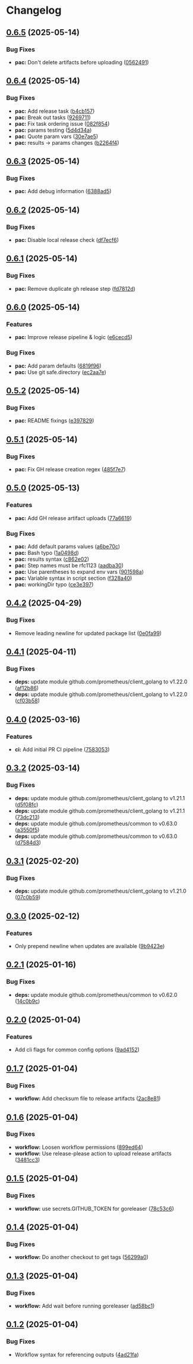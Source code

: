 # Changelog

## [0.6.5](https://github.com/pabrahamsson/rpmostree_exporter/compare/v0.6.4...v0.6.5) (2025-05-14)


### Bug Fixes

* **pac:** Don't delete artifacts before uploading ([0562491](https://github.com/pabrahamsson/rpmostree_exporter/commit/0562491b9a9425adc7a2f7cccc6a020cbc1ac995))

## [0.6.4](https://github.com/pabrahamsson/rpmostree_exporter/compare/v0.6.3...v0.6.4) (2025-05-14)


### Bug Fixes

* **pac:** Add release task ([b4cb157](https://github.com/pabrahamsson/rpmostree_exporter/commit/b4cb15734e6a0f5aa93aaf9e4e01e4a6eb4a5800))
* **pac:** Break out tasks ([9269711](https://github.com/pabrahamsson/rpmostree_exporter/commit/9269711cff575f1157ec75ddbc2e236c9a175158))
* **pac:** Fix task ordering issue ([082f854](https://github.com/pabrahamsson/rpmostree_exporter/commit/082f854749ab09c6351d4642f95006df9c1ac944))
* **pac:** params testing ([5d4d34a](https://github.com/pabrahamsson/rpmostree_exporter/commit/5d4d34a6c658f5fa893b5b7e56a1a1225b6dd7c2))
* **pac:** Quote param vars ([30e7ae5](https://github.com/pabrahamsson/rpmostree_exporter/commit/30e7ae57fb8633824c80e27caae218d1c55b5301))
* **pac:** results -&gt; params changes ([b2264f4](https://github.com/pabrahamsson/rpmostree_exporter/commit/b2264f45226ef5e1316c95e4b44272f552552f1d))

## [0.6.3](https://github.com/pabrahamsson/rpmostree_exporter/compare/v0.6.2...v0.6.3) (2025-05-14)


### Bug Fixes

* **pac:** Add debug information ([6388ad5](https://github.com/pabrahamsson/rpmostree_exporter/commit/6388ad587ce231e7edeff0cc22791c67d08e8165))

## [0.6.2](https://github.com/pabrahamsson/rpmostree_exporter/compare/v0.6.1...v0.6.2) (2025-05-14)


### Bug Fixes

* **pac:** Disable local release check ([df7ecf6](https://github.com/pabrahamsson/rpmostree_exporter/commit/df7ecf65750142f8411fe538f1c05fac526682bc))

## [0.6.1](https://github.com/pabrahamsson/rpmostree_exporter/compare/v0.6.0...v0.6.1) (2025-05-14)


### Bug Fixes

* **pac:** Remove duplicate gh release step ([fd7812d](https://github.com/pabrahamsson/rpmostree_exporter/commit/fd7812d44e87a0b157959a21b48186c9bce29327))

## [0.6.0](https://github.com/pabrahamsson/rpmostree_exporter/compare/v0.5.2...v0.6.0) (2025-05-14)


### Features

* **pac:** Improve release pipeline & logic ([e6cecd5](https://github.com/pabrahamsson/rpmostree_exporter/commit/e6cecd501178271ca263dbd73f22ab0094852eba))


### Bug Fixes

* **pac:** Add param defaults ([6819f96](https://github.com/pabrahamsson/rpmostree_exporter/commit/6819f96297c08bfbd2330331e3f263512e7a8488))
* **pac:** Use git safe.directory ([ec2aa7e](https://github.com/pabrahamsson/rpmostree_exporter/commit/ec2aa7e69813a9f444fe7ef952589443f80fc5e7))

## [0.5.2](https://github.com/pabrahamsson/rpmostree_exporter/compare/v0.5.1...v0.5.2) (2025-05-14)


### Bug Fixes

* **pac:** README fixings ([e397829](https://github.com/pabrahamsson/rpmostree_exporter/commit/e39782902605eb0d43fb9c156410688c7e08d538))

## [0.5.1](https://github.com/pabrahamsson/rpmostree_exporter/compare/v0.5.0...v0.5.1) (2025-05-14)


### Bug Fixes

* **pac:** Fix GH release creation regex ([485f7e7](https://github.com/pabrahamsson/rpmostree_exporter/commit/485f7e7635e37d57429a57e5ff80ecf940634c91))

## [0.5.0](https://github.com/pabrahamsson/rpmostree_exporter/compare/v0.4.2...v0.5.0) (2025-05-13)


### Features

* **pac:** Add GH release artifact uploads ([77a6619](https://github.com/pabrahamsson/rpmostree_exporter/commit/77a66192fb073a67a788ed92ce21ccc208aa86ce))


### Bug Fixes

* **pac:** Add default params values ([a6be70c](https://github.com/pabrahamsson/rpmostree_exporter/commit/a6be70c85272056f9145686fe18e78c33f923de2))
* **pac:** Bash typo ([1a0498d](https://github.com/pabrahamsson/rpmostree_exporter/commit/1a0498ddf6b9a6640f36e519ae6274d7e7da0641))
* **pac:** results syntax ([c862e02](https://github.com/pabrahamsson/rpmostree_exporter/commit/c862e02fa3ce182f8623b84381fa9624172a798b))
* **pac:** Step names must be rfc1123 ([aadba30](https://github.com/pabrahamsson/rpmostree_exporter/commit/aadba3028f924c4fde67fd092593e918d72bb707))
* **pac:** Use parentheses to expand env vars ([901598a](https://github.com/pabrahamsson/rpmostree_exporter/commit/901598a0895b0afe2f58eb688dcb0023b9b455f5))
* **pac:** Variable syntax in script section ([f328a40](https://github.com/pabrahamsson/rpmostree_exporter/commit/f328a407f1abeb69e7d90066f3d6aac7341d4062))
* **pac:** workingDir typo ([ce3e397](https://github.com/pabrahamsson/rpmostree_exporter/commit/ce3e39780eee9d40074855ec76a773ddb41ae7f7))

## [0.4.2](https://github.com/pabrahamsson/rpmostree_exporter/compare/v0.4.1...v0.4.2) (2025-04-29)


### Bug Fixes

* Remove leading newline for updated package list ([0e0fa99](https://github.com/pabrahamsson/rpmostree_exporter/commit/0e0fa99d7a55a3aa15e13e0ff3db25d90c800d11))

## [0.4.1](https://github.com/pabrahamsson/rpmostree_exporter/compare/v0.4.0...v0.4.1) (2025-04-11)


### Bug Fixes

* **deps:** update module github.com/prometheus/client_golang to v1.22.0 ([af12b86](https://github.com/pabrahamsson/rpmostree_exporter/commit/af12b86f627ac7132cc340e04a798e63db82c569))
* **deps:** update module github.com/prometheus/client_golang to v1.22.0 ([cf03b58](https://github.com/pabrahamsson/rpmostree_exporter/commit/cf03b58b68edfdda4a1ba2cff6fbe2c7781f1404))

## [0.4.0](https://github.com/pabrahamsson/rpmostree_exporter/compare/v0.3.2...v0.4.0) (2025-03-16)


### Features

* **ci:** Add initial PR CI pipeline ([7583053](https://github.com/pabrahamsson/rpmostree_exporter/commit/75830531a25149b8473207ccc6d9d23ef4e86362))

## [0.3.2](https://github.com/pabrahamsson/rpmostree_exporter/compare/v0.3.1...v0.3.2) (2025-03-14)


### Bug Fixes

* **deps:** update module github.com/prometheus/client_golang to v1.21.1 ([d5f08fc](https://github.com/pabrahamsson/rpmostree_exporter/commit/d5f08fc50f2b8c2dbf78aa937a8cad467c671c0e))
* **deps:** update module github.com/prometheus/client_golang to v1.21.1 ([73dc213](https://github.com/pabrahamsson/rpmostree_exporter/commit/73dc213e0167f2e22fcaced39cc8d787a5a1064c))
* **deps:** update module github.com/prometheus/common to v0.63.0 ([a3550f5](https://github.com/pabrahamsson/rpmostree_exporter/commit/a3550f57c03483827c7144bc19727a0ffa1e4cbd))
* **deps:** update module github.com/prometheus/common to v0.63.0 ([d7584d3](https://github.com/pabrahamsson/rpmostree_exporter/commit/d7584d31f0c6466647451f3f3f6a31b559c5acf0))

## [0.3.1](https://github.com/pabrahamsson/rpmostree_exporter/compare/v0.3.0...v0.3.1) (2025-02-20)


### Bug Fixes

* **deps:** update module github.com/prometheus/client_golang to v1.21.0 ([07c0b59](https://github.com/pabrahamsson/rpmostree_exporter/commit/07c0b594a08eabc562b2612bcd76b9a2a97a48fb))

## [0.3.0](https://github.com/pabrahamsson/rpmostree_exporter/compare/v0.2.1...v0.3.0) (2025-02-12)


### Features

* Only prepend newline when updates are available ([9b9423e](https://github.com/pabrahamsson/rpmostree_exporter/commit/9b9423e8daa30ceeef7ec94e2e9da3db94b177a7))

## [0.2.1](https://github.com/pabrahamsson/rpmostree_exporter/compare/v0.2.0...v0.2.1) (2025-01-16)


### Bug Fixes

* **deps:** update module github.com/prometheus/common to v0.62.0 ([14c0b9c](https://github.com/pabrahamsson/rpmostree_exporter/commit/14c0b9c7e7dc852cd6d9477f3da8d1dc4d490837))

## [0.2.0](https://github.com/pabrahamsson/rpmostree_exporter/compare/v0.1.7...v0.2.0) (2025-01-04)


### Features

* Add cli flags for common config options ([9ad4152](https://github.com/pabrahamsson/rpmostree_exporter/commit/9ad4152666f3c7414e989ff161d11eeef2418344))

## [0.1.7](https://github.com/pabrahamsson/rpmostree_exporter/compare/v0.1.6...v0.1.7) (2025-01-04)


### Bug Fixes

* **workflow:** Add checksum file to release artifacts ([2ac8e81](https://github.com/pabrahamsson/rpmostree_exporter/commit/2ac8e81e736978f8e7646c6caf14d7bd56b71b5c))

## [0.1.6](https://github.com/pabrahamsson/rpmostree_exporter/compare/v0.1.5...v0.1.6) (2025-01-04)


### Bug Fixes

* **workflow:** Loosen workflow permissions ([899ed64](https://github.com/pabrahamsson/rpmostree_exporter/commit/899ed64aecc5713031554474817f11313b10b4bb))
* **workflow:** Use release-please action to upload release artifacts ([3481cc3](https://github.com/pabrahamsson/rpmostree_exporter/commit/3481cc31ba1b97c4c8a465ecf70068fa6fbcaa54))

## [0.1.5](https://github.com/pabrahamsson/rpmostree_exporter/compare/v0.1.4...v0.1.5) (2025-01-04)


### Bug Fixes

* **workflow:** use secrets.GITHUB_TOKEN for goreleaser ([78c53c6](https://github.com/pabrahamsson/rpmostree_exporter/commit/78c53c6c555d9230f5310bd10e7c8424df0112db))

## [0.1.4](https://github.com/pabrahamsson/rpmostree_exporter/compare/v0.1.3...v0.1.4) (2025-01-04)


### Bug Fixes

* **workflow:** Do another checkout to get tags ([56299a0](https://github.com/pabrahamsson/rpmostree_exporter/commit/56299a0996da6d1d4828145fe85bdbc13e38b3ae))

## [0.1.3](https://github.com/pabrahamsson/rpmostree_exporter/compare/v0.1.2...v0.1.3) (2025-01-04)


### Bug Fixes

* **workflow:** Add wait before running goreleaser ([ad58bc1](https://github.com/pabrahamsson/rpmostree_exporter/commit/ad58bc15653452ffaca71529da94997c3f2856ba))

## [0.1.2](https://github.com/pabrahamsson/rpmostree_exporter/compare/v0.1.1...v0.1.2) (2025-01-04)


### Bug Fixes

* Workflow syntax for referencing outputs ([4ad21fa](https://github.com/pabrahamsson/rpmostree_exporter/commit/4ad21fa4498e7cb2c6cbec1ecf3b8654f73735a1))
